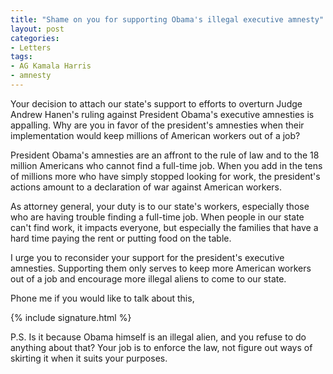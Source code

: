 ```yaml
---
title: "Shame on you for supporting Obama's illegal executive amnesty"
layout: post
categories:
- Letters
tags:
- AG Kamala Harris
- amnesty
---
```


Your decision to attach our state's support to efforts to overturn Judge Andrew Hanen's ruling against President Obama's executive amnesties is appalling. Why are you in favor of the president's amnesties when their implementation would keep millions of American workers out of a job?

President Obama's amnesties are an affront to the rule of law and to the 18 million Americans who cannot find a full-time job. When you add in the tens of millions more who have simply stopped looking for work, the president's actions amount to a declaration of war against American workers.

As attorney general, your duty is to our state's workers, especially those who are having trouble finding a full-time job. When people in our state can't find work, it impacts everyone, but especially the families that have a hard time paying the rent or putting food on the table.

I urge you to reconsider your support for the president's executive amnesties. Supporting them only serves to keep more American workers out of a job and encourage more illegal aliens to come to our state.

Phone me if you would like to talk about this,

{% include signature.html %}

P.S. Is it because Obama himself is an illegal alien, and you refuse to do anything about that? Your job is to enforce the law, not figure out ways of skirting it when it suits your purposes.